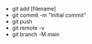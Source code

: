 - git add [filename]
- git commit -m "Initial commit"
- git push
- git remote -v
- git branch -M main

